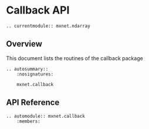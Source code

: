 # Callback API

```eval_rst
.. currentmodule:: mxnet.ndarray
```

## Overview

This document lists the routines of the callback package

```eval_rst
.. autosummary::
    :nosignatures:

    mxnet.callback
```

## API Reference

<script type="text/javascript" src='../../_static/js/auto_module_index.js'></script>

```eval_rst
.. automodule:: mxnet.callback
    :members:
```

<script>auto_index("api-reference");</script>